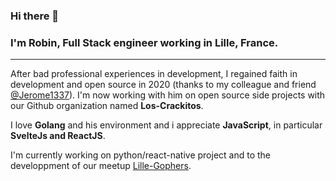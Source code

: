 ### Hi there 👋

### I'm Robin, Full Stack engineer working in Lille, France.

------------

After bad professional experiences in development, I regained faith in development and open source in 2020 (thanks to my colleague and friend [@Jerome1337](https://github.com/Jerome1337)).  I'm now working with him on open source side projects with our Github organization named **Los-Crackitos**.

I love **Golang** and his environment and i appreciate **JavaScript**, in particular **SvelteJs and ReactJS**.

I'm currently working on python/react-native project and to the developpment of our meetup [Lille-Gophers](https://lille-gophers.loscrackitos.codes/).

